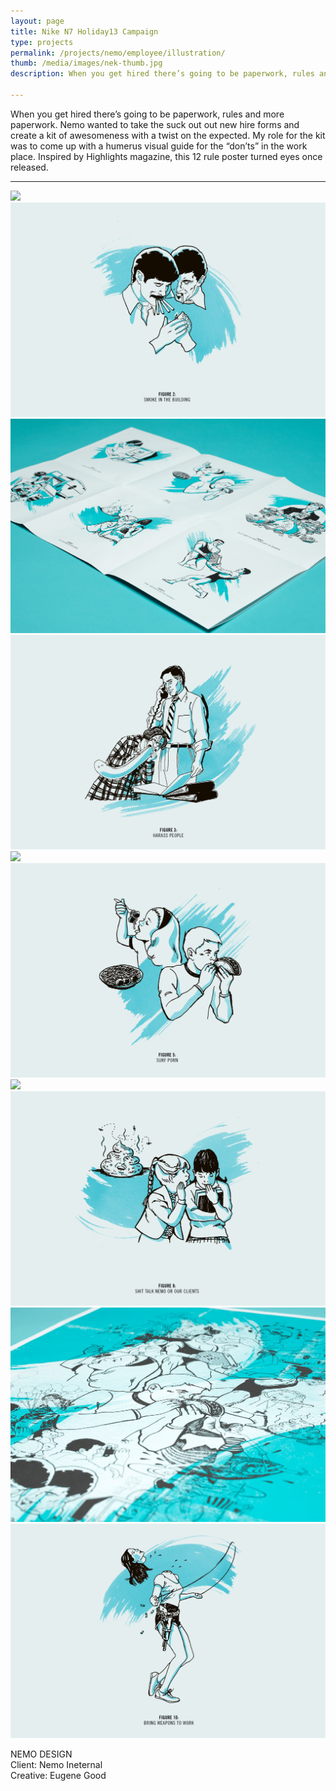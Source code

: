 ```yaml
---
layout: page
title: Nike N7 Holiday13 Campaign
type: projects
permalink: /projects/nemo/employee/illustration/
thumb: /media/images/nek-thumb.jpg
description: When you get hired there’s going to be paperwork, rules and more paperwork. Nemo wanted to take the suck out out new hire forms and create a kit of awesomeness with a twist on the expected. My role for the kit was to come up with a humerus visual guide for the “don’ts” in the work place. Inspired by Highlights magazine, this 12 rule poster turned eyes once released.

---
```


When you get hired there’s going to be paperwork, rules and more paperwork. Nemo wanted to take the suck out out new hire forms and create a kit of awesomeness with a twist on the expected. My role for the kit was to come up with a humerus visual guide for the “don’ts” in the work place. Inspired by Highlights magazine, this 12 rule poster turned eyes once released.

---

![](/media/images/nemo_employee_kit_1.jpg) 
![](/media/images/nemo_employee_kit_2.jpg)
![](/media/images/nemo_employee_kit_3.jpg)
![](/media/images/nemo_employee_kit_4.jpg)
![](/media/images/nemo_employee_kit_5.jpg)
![](/media/images/nemo_employee_kit_6.jpg)
![](/media/images/nemo_employee_kit_7.jpg)
![](/media/images/nemo_employee_kit_8.jpg)
![](/media/images/nemo_employee_kit_9.jpg)
![](/media/images/nemo_employee_kit_10.jpg)



NEMO DESIGN<br/>
Client: Nemo Ineternal<br/>
Creative: Eugene Good<br/>
